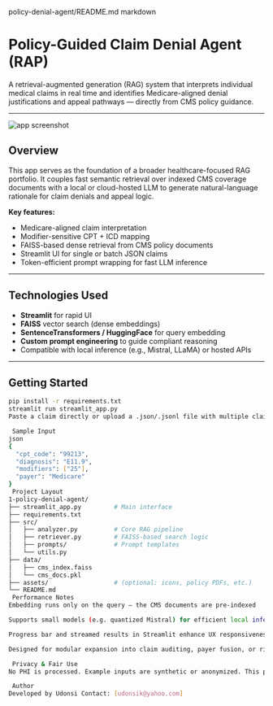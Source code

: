 policy-denial-agent/README.md
markdown
# Policy-Guided Claim Denial Agent (RAP)

A retrieval-augmented generation (RAG) system that interprets individual medical claims in real time and identifies Medicare-aligned denial justifications and appeal pathways — directly from CMS policy guidance.

---

![app screenshot](D:\GitHub\rag-portfolio\projects\1-policy-denial-agent\images\denial_analyzer.PNG)


##  Overview

This app serves as the foundation of a broader healthcare-focused RAG portfolio. It couples fast semantic retrieval over indexed CMS coverage documents with a local or cloud-hosted LLM to generate natural-language rationale for claim denials and appeal logic.

**Key features:**
- Medicare-aligned claim interpretation
- Modifier-sensitive CPT + ICD mapping
- FAISS-based dense retrieval from CMS policy documents
- Streamlit UI for single or batch JSON claims
- Token-efficient prompt wrapping for fast LLM inference

---

##  Technologies Used

- **Streamlit** for rapid UI
- **FAISS** vector search (dense embeddings)
- **SentenceTransformers / HuggingFace** for query embedding
- **Custom prompt engineering** to guide compliant reasoning
- Compatible with local inference (e.g., Mistral, LLaMA) or hosted APIs

---

##  Getting Started

```bash
pip install -r requirements.txt
streamlit run streamlit_app.py
Paste a claim directly or upload a .json/.jsonl file with multiple claims.

 Sample Input
json
{
  "cpt_code": "99213",
  "diagnosis": "E11.9",
  "modifiers": ["25"],
  "payer": "Medicare"
}
 Project Layout
1-policy-denial-agent/
├── streamlit_app.py         # Main interface
├── requirements.txt
├── src/
│   ├── analyzer.py          # Core RAG pipeline
│   ├── retriever.py         # FAISS-based search logic
│   ├── prompts/             # Prompt templates
│   └── utils.py
├── data/
│   ├── cms_index.faiss
│   └── cms_docs.pkl
├── assets/                  # (optional: icons, policy PDFs, etc.)
└── README.md
 Performance Notes
Embedding runs only on the query — the CMS documents are pre-indexed

Supports small models (e.g. quantized Mistral) for efficient local inference

Progress bar and streamed results in Streamlit enhance UX responsiveness

Designed for modular expansion into claim auditing, payer fusion, or risk stratification

 Privacy & Fair Use
No PHI is processed. Example inputs are synthetic or anonymized. This project is intended for educational, research, and demo use only.

 Author
Developed by Udonsi Contact: [udonsik@yahoo.com]


